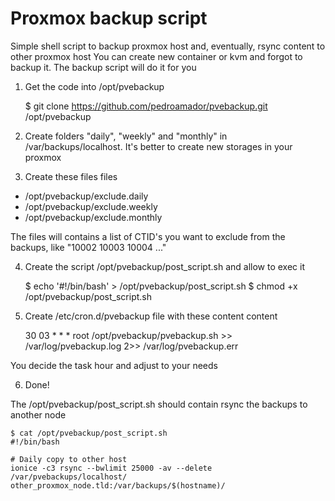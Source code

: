 # Proxmox backup script

Simple shell script to backup proxmox host and, eventually, rsync content to other proxmox host
You can create new container or kvm and forgot to backup it. The backup script will do it for you

1. Get the code into /opt/pvebackup

    $ git clone https://github.com/pedroamador/pvebackup.git /opt/pvebackup

2. Create folders "daily", "weekly" and "monthly" in /var/backups/localhost. It's better to create new storages in your proxmox

3. Create these files files

* /opt/pvebackup/exclude.daily
* /opt/pvebackup/exclude.weekly
* /opt/pvebackup/exclude.monthly

The files will contains a list of CTID's you want to exclude from the backups, like "10002 10003 10004 ..."

4. Create the script /opt/pvebackup/post_script.sh and allow to exec it

    $ echo '#!/bin/bash' > /opt/pvebackup/post_script.sh
    $ chmod +x /opt/pvebackup/post_script.sh

5. Create /etc/cron.d/pvebackup file with these content content

    30 03	* * *	root	/opt/pvebackup/pvebackup.sh >> /var/log/pvebackup.log 2>> /var/log/pvebackup.err

You decide the task hour and adjust to your needs

6. Done!

The /opt/pvebackup/post_script.sh should contain rsync the backups to another node

    $ cat /opt/pvebackup/post_script.sh
    #!/bin/bash
    
    # Daily copy to other host
    ionice -c3 rsync --bwlimit 25000 -av --delete /var/pvebackups/localhost/ other_proxmox_node.tld:/var/backups/$(hostname)/
